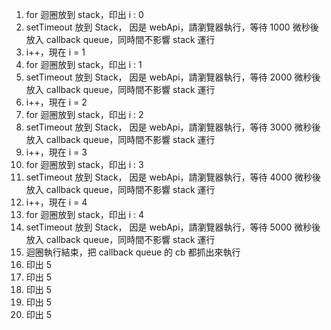 1. for 迴圈放到 stack，印出 i : 0
2. setTimeout 放到 Stack， 因是 webApi，請瀏覽器執行，等待 1000 微秒後放入 callback queue，同時間不影響 stack 運行
3. i++，現在 i = 1
4. for 迴圈放到 stack，印出 i : 1
5. setTimeout 放到 Stack， 因是 webApi，請瀏覽器執行，等待 2000 微秒後放入 callback queue，同時間不影響 stack 運行
6. i++，現在 i = 2
7. for 迴圈放到 stack，印出 i : 2
8. setTimeout 放到 Stack， 因是 webApi，請瀏覽器執行，等待 3000 微秒後放入 callback queue，同時間不影響 stack 運行
9. i++，現在 i = 3
10. for 迴圈放到 stack，印出 i : 3
11. setTimeout 放到 Stack， 因是 webApi，請瀏覽器執行，等待 4000 微秒後放入 callback queue，同時間不影響 stack 運行
12. i++，現在 i = 4
13. for 迴圈放到 stack，印出 i : 4
14. setTimeout 放到 Stack， 因是 webApi，請瀏覽器執行，等待 5000 微秒後放入 callback queue，同時間不影響 stack 運行
15. 迴圈執行結束，把 callback queue 的 cb 都抓出來執行
16. 印出 5
17. 印出 5
18. 印出 5
19. 印出 5
20. 印出 5